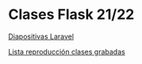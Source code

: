 # Clases Flask 21/22

[Diapositivas Laravel](https://ies-rafael-alberti.github.io/clases-flask-21-22)

[Lista reproducción clases grabadas](https://youtube.com/playlist?list=PLKqXUtYz39BxOQ7MRa8VowTiMvS0QghF7)


